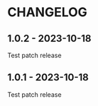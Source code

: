 CHANGELOG
=========

1.0.2 - 2023-10-18
------------------

Test patch release

1.0.1 - 2023-10-18
------------------

Test patch release

